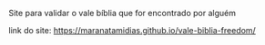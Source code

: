 Site para validar o vale bíblia que for encontrado por alguém

link do site: https://maranatamidias.github.io/vale-biblia-freedom/
